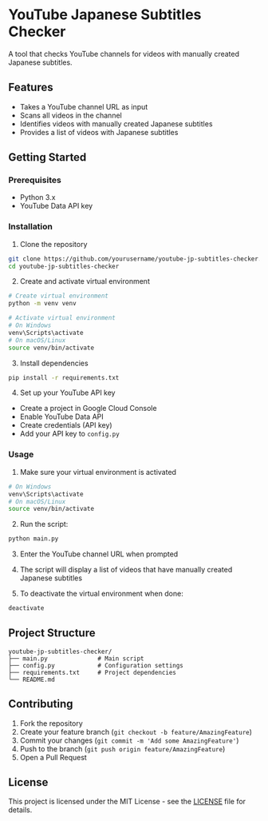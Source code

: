 # YouTube Japanese Subtitles Checker

A tool that checks YouTube channels for videos with manually created Japanese subtitles.

## Features

- Takes a YouTube channel URL as input
- Scans all videos in the channel
- Identifies videos with manually created Japanese subtitles
- Provides a list of videos with Japanese subtitles

## Getting Started

### Prerequisites

- Python 3.x
- YouTube Data API key

### Installation

1. Clone the repository
```bash
git clone https://github.com/yourusername/youtube-jp-subtitles-checker.git
cd youtube-jp-subtitles-checker
```

2. Create and activate virtual environment
```bash
# Create virtual environment
python -m venv venv

# Activate virtual environment
# On Windows
venv\Scripts\activate
# On macOS/Linux
source venv/bin/activate
```

3. Install dependencies
```bash
pip install -r requirements.txt
```

4. Set up your YouTube API key
- Create a project in Google Cloud Console
- Enable YouTube Data API
- Create credentials (API key)
- Add your API key to `config.py`

### Usage

1. Make sure your virtual environment is activated
```bash
# On Windows
venv\Scripts\activate
# On macOS/Linux
source venv/bin/activate
```

2. Run the script:
```bash
python main.py
```

3. Enter the YouTube channel URL when prompted

4. The script will display a list of videos that have manually created Japanese subtitles

5. To deactivate the virtual environment when done:
```bash
deactivate
```

## Project Structure

```
youtube-jp-subtitles-checker/
├── main.py              # Main script
├── config.py            # Configuration settings
├── requirements.txt     # Project dependencies
└── README.md
```

## Contributing

1. Fork the repository
2. Create your feature branch (`git checkout -b feature/AmazingFeature`)
3. Commit your changes (`git commit -m 'Add some AmazingFeature'`)
4. Push to the branch (`git push origin feature/AmazingFeature`)
5. Open a Pull Request

## License

This project is licensed under the MIT License - see the [LICENSE](LICENSE) file for details.
